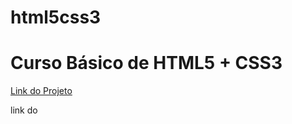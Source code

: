 # html5css3
<h1>Curso Básico de HTML5 + CSS3</h1>

<a href="MEUSITE" target="_blank">Link do Projeto</a>

link do
